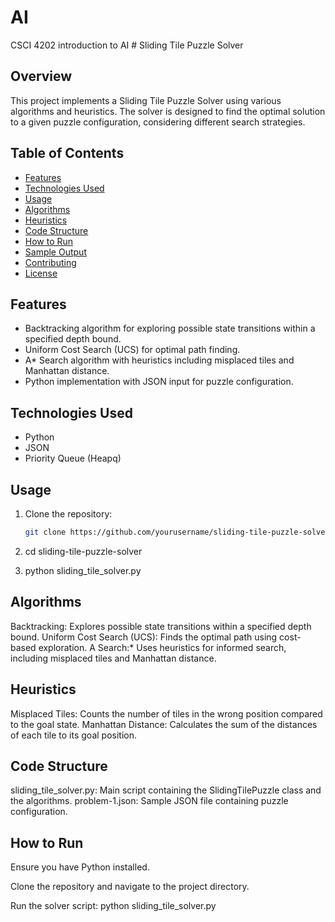 # AI
CSCI 4202 introduction to AI
\# Sliding Tile Puzzle Solver

## Overview

This project implements a Sliding Tile Puzzle Solver using various algorithms and heuristics. The solver is designed to find the optimal solution to a given puzzle configuration, considering different search strategies.

## Table of Contents

- [Features](#features)
- [Technologies Used](#technologies-used)
- [Usage](#usage)
- [Algorithms](#algorithms)
- [Heuristics](#heuristics)
- [Code Structure](#code-structure)
- [How to Run](#how-to-run)
- [Sample Output](#sample-output)
- [Contributing](#contributing)
- [License](#license)

## Features

- Backtracking algorithm for exploring possible state transitions within a specified depth bound.
- Uniform Cost Search (UCS) for optimal path finding.
- A* Search algorithm with heuristics including misplaced tiles and Manhattan distance.
- Python implementation with JSON input for puzzle configuration.

## Technologies Used

- Python
- JSON
- Priority Queue (Heapq)

## Usage

1. Clone the repository:

   ```bash
   git clone https://github.com/yourusername/sliding-tile-puzzle-solver.git

2. cd sliding-tile-puzzle-solver

3. python sliding_tile_solver.py

## Algorithms
Backtracking: Explores possible state transitions within a specified depth bound.
Uniform Cost Search (UCS): Finds the optimal path using cost-based exploration.
A Search:* Uses heuristics for informed search, including misplaced tiles and Manhattan distance.
## Heuristics
Misplaced Tiles: Counts the number of tiles in the wrong position compared to the goal state.
Manhattan Distance: Calculates the sum of the distances of each tile to its goal position.
## Code Structure
sliding_tile_solver.py: Main script containing the SlidingTilePuzzle class and the algorithms.
problem-1.json: Sample JSON file containing puzzle configuration.
## How to Run
Ensure you have Python installed.

Clone the repository and navigate to the project directory.

Run the solver script:
python sliding_tile_solver.py

